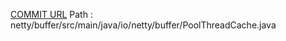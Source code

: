 [COMMIT URL](https://github.com/netty/netty/commit/5519bbcb95b99f9af47129376fe9ce6bf64d4a05)
Path : netty/buffer/src/main/java/io/netty/buffer/PoolThreadCache.java